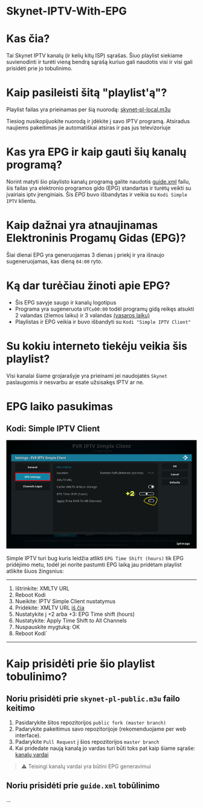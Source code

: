 # Skynet-IPTV-With-EPG

# Kas čia?

  Tai Skynet IPTV kanalų (ir kelių kitų ISP) sąrašas. Šiuo playlist siekiame suvienodinti ir turėti vieną bendrą sąrašą kuriuo gali naudotis visi ir visi gali prisidėti prie jo tobulinimo.


# Kaip pasileisti šitą "playlist'ą"?

Playlist failas yra prieinamas per šią nuorodą: [skynet-pl-local.m3u][playlist-link]

  Tiesiog nusikopijuokite nuorodą ir įdėkite į savo IPTV programą.  Atsiradus naujiems pakeitimas jie automatiškai atsiras ir pas jus televizoriuje



# Kas yra EPG ir kaip gauti šių kanalų programą?

Norint matyti šio playlisto kanalų programą galite naudotis [guide.xml][epg-link]
 failu,
šis failas yra elektronio programos gido (EPG) standartas ir turėtų veikti
su įvairiais iptv įrenginiais. Šis *EPG* buvo išbandytas ir veikia su
`Kodi Simple IPTV` klientu.

# Kaip dažnai yra atnaujinamas Elektroninis Progamų Gidas (EPG)?

Šiai dienai EPG yra generuojamas 3 dienas į priekį ir yra išnaujo sugeneruojamas,
kas dieną `04:00` ryto.



# Ką dar turėčiau žinoti apie EPG?

- Šis EPG savyje saugo ir kanalų logotipus
- Programa yra sugeneruota `UTC±00:00` todėl programų gidą reikęs atsukti 2 valandas (žiemos laiku) ir 3 valandas [(vasaros laiku)][apie-laiko-juostas]
- Playlistas ir EPG veikia ir buvo išbandyti su `Kodi "Simple IPTV Client"`



# Su kokiu interneto tiekėju veikia šis playlist?

  Visi kanalai šiame grojarašyje yra prieinami jei naudojatės `Skynet` paslaugomis ir nesvarbu ar esate užsisakęs IPTV ar ne.


# EPG laiko pasukimas

## Kodi: Simple IPTV Client

![pasukimas][epg-simple-shift]

Simple IPTV turi bug kuris leidžia atlikti `EPG Time Shift (hours)` tik
EPG pridėjimo metu, todėl jei norite pastumti EPG laiką jau pridėtam
playlist atlikite šiuos žingsnius:

---

1. Ištrinkite: XMLTV URL
2. Reboot Kodi
3. Nueikite: IPTV Simple Client nustatymus
4. Pridėkite: XMLTV URL [iš čia][epg-link]
5. Nustatykite į +2 arba +3: EPG Time shift (hours)
6. Nustatykite: Apply Time Shift to All Channels
7. Nuspauskite mygtuką: OK
7. Reboot Kodi`


---


# Kaip prisidėti prie šio playlist tobulinimo?

## Noriu prisidėti prie `skynet-pl-public.m3u` failo keitimo

1. Pasidarykite šitos repozitorijos `public fork (master branch)`
2. Padarykite pakeitimus savo repozitorijoje (rekomenduojame per web interface). 
3. Padarykite `Pull Request` į šios repozitorijos `master branch`
4. Kai pridedate naują kanalą jo vardas turi būti toks pat kaip šiame sąraše: [kanalų vardai][channel-names]
> ⚠️ Teisingi kanalų vardai yra būtini EPG generavimui

## Noriu prisidėti prie `guide.xml` tobūlinimo

...

 

[channel-names]: http://www.webgrabplus.com/epg-channels#sFA
[playlist-link]: https://raw.githubusercontent.com/Povilas1/Skynet-IPTV-With-EPG/master/skynet-pl-local.m3u
[epg-link]: https://raw.githubusercontent.com/Povilas1/Skynet-IPTV-With-EPG/master/guide.xml
[apie-laiko-juostas]: http://www.mintysposakiai.lt/tikslus-laikas/#laiko-juosta
[epg-simple-shift]: docs/how-to-shift.jpg
